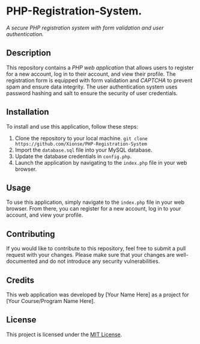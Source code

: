 # PHP-Registration-System.

*A secure PHP registration system with form validation and user authentication.*

## Description

This repository contains a *PHP web application* that allows users to register for a new account, log in to their account, and view their profile. The registration form is equipped with form validation and *CAPTCHA* to prevent spam and ensure data integrity. The user authentication system uses password hashing and salt to ensure the security of user credentials.

## Installation

To install and use this application, follow these steps:

1. Clone the repository to your local machine. `git clone https://github.com/Xionse/PHP-Registration-System`
2. Import the `database.sql` file into your MySQL database.
3. Update the database credentials in `config.php`.
4. Launch the application by navigating to the `index.php` file in your web browser.

## Usage

To use this application, simply navigate to the `index.php` file in your web browser. From there, you can register for a new account, log in to your account, and view your profile.

## Contributing

If you would like to contribute to this repository, feel free to submit a pull request with your changes. Please make sure that your changes are well-documented and do not introduce any security vulnerabilities.

## Credits

This web application was developed by [Your Name Here] as a project for [Your Course/Program Name Here].

## License

This project is licensed under the [MIT License](https://opensource.org/licenses/MIT).
